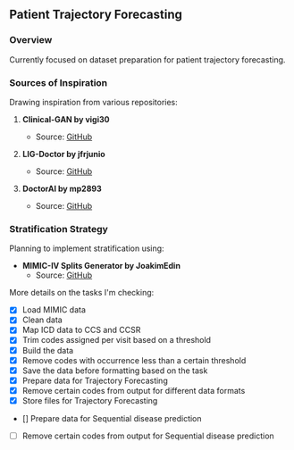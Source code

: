 ## Patient Trajectory Forecasting

### Overview
Currently focused on dataset preparation for patient trajectory forecasting.

### Sources of Inspiration
Drawing inspiration from various repositories:

1. **Clinical-GAN by vigi30**
   - Source: [GitHub](https://github.com/vigi30/Clinical-GAN/blob/5f32201fda798ca91129f22a9c52820d2aa3e414/process_data.py)

2. **LIG-Doctor by jfrjunio**
   - Source: [GitHub](https://github.com/jfrjunio/LIG-Doctor/blob/master/preprocess_mimiciii.py)

3. **DoctorAI by mp2893**
   - Source: [GitHub](https://github.com/mp2893/doctorai/blob/master/process_mimic.py)

### Stratification Strategy
Planning to implement stratification using:
- **MIMIC-IV Splits Generator by JoakimEdin**
  - Source: [GitHub](https://github.com/JoakimEdin/medical-coding-reproducibility/blob/main/prepare_data/generate_mimiciv_splits.py)

More details on the tasks I'm checking: 

- [x] Load MIMIC data
- [x] Clean data
- [x] Map ICD data to CCS and CCSR
- [x] Trim codes assigned per visit based on a threshold
- [x] Build the data
- [x] Remove codes with occurrence less than a certain threshold
- [x] Save the data before formatting based on the task
- [x] Prepare data for Trajectory Forecasting
- [x] Remove certain codes from output for different data formats
- [x] Store files for Trajectory Forecasting
- [] Prepare data for Sequential disease prediction
- [ ] Remove certain codes from output for Sequential disease prediction
